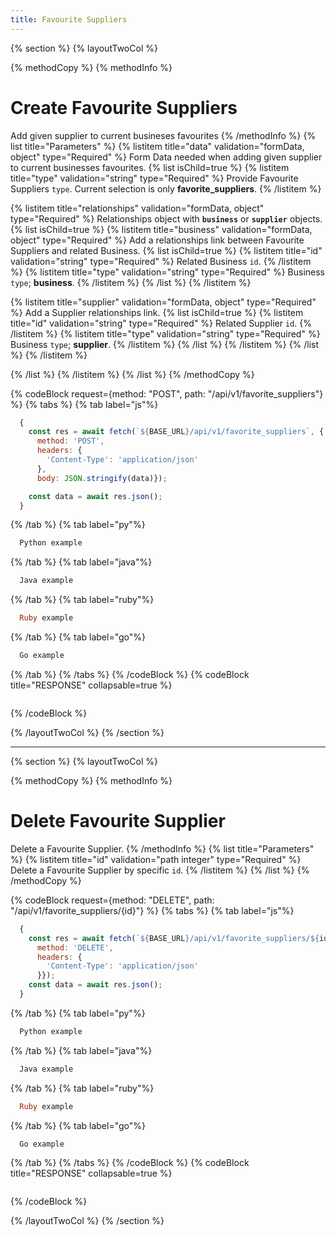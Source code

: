 ```yaml
---
title: Favourite Suppliers
---
```

{% section %}
{% layoutTwoCol %}

{% methodCopy %}
{% methodInfo %}
  # Create Favourite Suppliers
  Add given supplier to current busineses favourites
{% /methodInfo %}
{% list title="Parameters" %}
  {% listitem title="data" validation="formData, object" type="Required" %}
  Form Data needed when adding given supplier to current businesses favourites.
  {% list isChild=true %}
  {% listitem title="type" validation="string" type="Required" %}
  Provide Favourite Suppliers `type`. Current selection is only **favorite_suppliers**.
  {% /listitem %}

  {% listitem title="relationships" validation="formData, object" type="Required" %}
  Relationships object with **`business`** or **`supplier`** objects.
  {% list isChild=true %}
  {% listitem title="business" validation="formData, object" type="Required" %}
  Add a relationships link between Favourite Suppliers and related Business.
  {% list isChild=true %}
  {% listitem title="id" validation="string" type="Required" %}
  Related Business `id`.
  {% /listitem %}
  {% listitem title="type" validation="string" type="Required" %}
  Business `type`; **business**.
  {% /listitem %}
  {% /list %}
  {% /listitem %}

  {% listitem title="supplier" validation="formData, object" type="Required" %}
  Add a Supplier relationships link.
  {% list isChild=true %}
  {% listitem title="id" validation="string" type="Required" %}
  Related Supplier `id`.
  {% /listitem %}
  {% listitem title="type" validation="string" type="Required" %}
  Business `type`; **supplier**.
  {% /listitem %}
  {% /list %}
  {% /listitem %}
  {% /list %}
  {% /listitem %}

  {% /list %}
  {% /listitem %}
{% /list %}
{% /methodCopy %}

{% codeBlock request={method: "POST", path: "/api/v1/favorite_suppliers"} %}
{% tabs %}
  {% tab label="js"%}
  ```js
    {
      const res = await fetch(`${BASE_URL}/api/v1/favorite_suppliers`, {
        method: 'POST',
        headers: {
          'Content-Type': 'application/json'
        },
        body: JSON.stringify(data)});

      const data = await res.json();
    }
  ```
  {% /tab %}
  {% tab label="py"%}
  ```py
    Python example
  ```
  {% /tab %}
  {% tab label="java"%}
  ```java
    Java example
  ```
  {% /tab %}
  {% tab label="ruby"%}
  ```ruby
    Ruby example
  ```
  {% /tab %}
  {% tab label="go"%}
  ```go
    Go example
  ```
  {% /tab %}
{% /tabs %}
{% /codeBlock %}
{% codeBlock title="RESPONSE" collapsable=true %}
  ```json
  ```
{% /codeBlock %}

{% /layoutTwoCol %}
{% /section %}

- - -

{% section %}
{% layoutTwoCol %}

{% methodCopy %}
{% methodInfo %}
  # Delete Favourite Supplier
  Delete a Favourite Supplier.
{% /methodInfo %}
{% list title="Parameters" %}
  {% listitem title="id" validation="path integer" type="Required" %}
  Delete a Favourite Supplier by specific `id`.
  {% /listitem %}
{% /list %}
{% /methodCopy %}

{% codeBlock request={method: "DELETE", path: "/api/v1/favorite_suppliers/{id}"} %}
{% tabs %}
  {% tab label="js"%}
  ```js
    {
      const res = await fetch(`${BASE_URL}/api/v1/favorite_suppliers/${id}`, {
        method: 'DELETE',
        headers: {
          'Content-Type': 'application/json'
        }});
      const data = await res.json();
    }
  ```
  {% /tab %}
  {% tab label="py"%}
  ```py
    Python example
  ```
  {% /tab %}
  {% tab label="java"%}
  ```java
    Java example
  ```
  {% /tab %}
  {% tab label="ruby"%}
  ```ruby
    Ruby example
  ```
  {% /tab %}
  {% tab label="go"%}
  ```go
    Go example
  ```
  {% /tab %}
{% /tabs %}
{% /codeBlock %}
{% codeBlock title="RESPONSE" collapsable=true %}
  ```json
  ```
{% /codeBlock %}

{% /layoutTwoCol %}
{% /section %}
